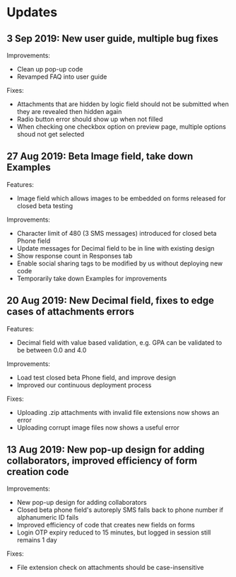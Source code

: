# Updates

## 3 Sep 2019: New user guide, multiple bug fixes
Improvements:
- Clean up pop-up code
- Revamped FAQ into user guide

Fixes: 
- Attachments that are hidden by logic field should not be submitted when they are revealed then hidden again
- Radio button error should show up when not filled
- When checking one checkbox option on preview page, multiple options shoud not get selected

## 27 Aug 2019: Beta Image field, take down Examples
Features:
- Image field which allows images to be embedded on forms released for closed beta testing

Improvements:
- Character limit of 480 (3 SMS messages) introduced for closed beta Phone field
- Update messages for Decimal field to be in line with existing design
- Show response count in Responses tab
- Enable social sharing tags to be modified by us without deploying new code
- Temporarily take down Examples for improvements

## 20 Aug 2019: New Decimal field, fixes to edge cases of attachments errors
Features:
- Decimal field with value based validation, e.g. GPA can be validated to be between 0.0 and 4.0

Improvements:
- Load test closed beta Phone field, and improve design 
- Improved our continuous deployment process

Fixes: 
- Uploading .zip attachments with invalid file extensions now shows an error
- Uploading corrupt image files now shows a useful error

## 13 Aug 2019: New pop-up design for adding collaborators, improved efficiency of form creation code 
Improvements:
- New pop-up design for adding collaborators
- Closed beta phone field's autoreply SMS falls back to phone number if alphanumeric ID fails
- Improved efficiency of code that creates new fields on forms
- Login OTP expiry reduced to 15 minutes, but logged in session still remains 1 day

Fixes:
- File extension check on attachments should be case-insensitive
